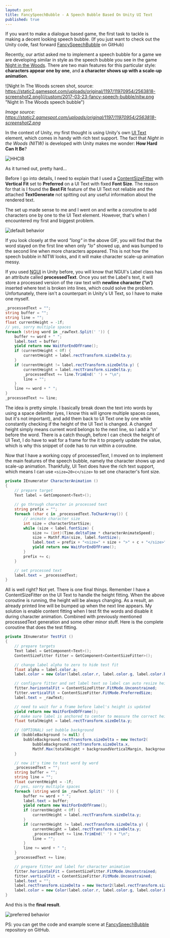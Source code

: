 ```yaml
---
layout: post
title: FancySpeechBubble - A Speech Bubble Based On Unity UI Text
published: true
---
```


If you want to make a dialogue based game, the first task to tackle is making a decent looking speech bubble. (If you just want to check out the Unity code, fast forward [FancySpeechBubble](https://github.com/solosodium/FancySpeechBubble) on GitHub)

Recently, our artist asked me to implement a speech bubble for a game we are developing similar in style as the speech bubble you see in the game [Night in the Woods](http://www.nightinthewoods.com/). There are two main features for this particular style: **characters appear one by one**, and **a character shows up with a scale-up animation**.

![Night In The Woods screen shot, source: https://static2.gamespot.com/uploads/original/1197/11970954/2563818-screenshot2.png](/custom/2017-03-23-fancy-speech-bubble/nitw.png "Night In The Woods speech bubble")

*Image source: https://static2.gamespot.com/uploads/original/1197/11970954/2563818-screenshot2.png*

In the context of Unity, my first thought is using Unity's own [UI Text](https://docs.unity3d.com/ScriptReference/UI.Text.html) element, which comes in handy with rich text support. The fact that *Night in the Woods (NITW)* is developed with Unity makes me wonder: **How Hard Can It Be**?

![HHCIB](/custom/2017-03-23-fancy-speech-bubble/hhcib.gif "HHCIB")

As it turned out, pretty hard...

Before I go into details, I need to explain that I used a [ContentSizeFitter](https://docs.unity3d.com/Manual/script-ContentSizeFitter.html) with **Vertical Fit** set to **Preferred** on a UI Text with fixed **Font Size**. The reason for that is I found the **Best Fit** feature of the UI Text not reliable and the attached **TextGenerate** not spitting out any useful information about the rendered text.

The set up made sense to me and I went on and write a coroutine to add characters one by one to the UI Text element. However, that's when I encountered my first and biggest problem.

![default behavior](/custom/2017-03-23-fancy-speech-bubble/default_behavior.gif "Unity UI Text default behavior")

If you look closely at the word *"long"* in the above GIF, you will find that the word stayed on the first line when only *"lo"* showed up, and was bumped to the second line when more characters appeared. This is not how the speech bubble in NITW looks, and it will make character scale-up animation messy.

If you used [NGUI](https://www.assetstore.unity3d.com/en/#!/content/2413) in Unity before, you will know that NGUI's Label class has an attribute called **processedText**. Once you set the Label's text, it will store a processed version of the raw text with **newline character ('\n')** inserted where text is broken into lines, which could solve the problem.
 Unfortunately, there isn't a counterpart in Unity's UI Text, so I have to make one myself.

```csharp
_processedText = "";
string buffer = "";
string line = "";
float currentHeight = -1f;
// yes, sorry multiple spaces
foreach (string word in _rawText.Split(' ')) {
	buffer += word + " ";
	label.text = buffer;
	yield return new WaitForEndOfFrame();
	if (currentHeight < 0f) {
		currentHeight = label.rectTransform.sizeDelta.y;
	}
	if (currentHeight != label.rectTransform.sizeDelta.y) {
		currentHeight = label.rectTransform.sizeDelta.y;
		_processedText += line.TrimEnd(' ') + "\n";
		line = "";
	}
	line += word + " ";
}
_processedText += line;
```

The idea is pretty simple. I basically break down the text into words by using a space delimiter (yes, I know this will ignore multiple spaces cases, but it's not important), and add them back to UI Text one by one while constantly checking if the height of the UI Text is changed. A changed height simply means current word belongs to the next line, so I add a '\n' before the word. There is a catch though, before I can check the height of UI Text, I do have to wait for a frame for the it to properly update the value, which is why this snippet of code has to run within a coroutine.

Now that I have a working copy of processedText, I moved on to implement the main features of the speech bubble, namely the character shows up and scale-up animation. Thankfully, UI Text does have the rich text support, which means I can use ``` <size=20>c</size> ``` to set one character's font size.

```csharp
private IEnumerator CharacterAnimation () 
{
	// prepare target
	Text label = GetComponent<Text>();
	
	// go through character in processed text
	string prefix = "";
	foreach (char c in _processedText.ToCharArray()) {
		// animate character size
		int size = characterStartSize;
		while (size < label.fontSize) {
			size += (int)(Time.deltaTime * characterAnimateSpeed);
			size = Mathf.Min(size, label.fontSize);
			label.text = prefix + "<size=" + size + ">" + c + "</size>";
			yield return new WaitForEndOfFrame();
		}
		prefix += c;
	}

	// set processed text
	label.text = _processedText;
}
```

All is well right? Not yet. There is one final things. Remember I have a ContentSizeFitter on the UI Text to handle the height fitting. When the above coroutine is running, the height will be always changing. As a result, an already printed line will be bumped up when the next line appears. My solution is enable content fitting when I test fit the words and disable it during character animation. Combined with previously mentioned processedText generation and some other minor stuff. Here is the complete coroutine that does the test fitting.

```csharp
private IEnumerator TestFit () 
{
	// prepare targets
	Text label = GetComponent<Text>();
	ContentSizeFitter fitter = GetComponent<ContentSizeFitter>();

	// change label alpha to zero to hide test fit
	float alpha = label.color.a;
	label.color = new Color(label.color.r, label.color.g, label.color.b, 0f);

	// configure fitter and set label text so label can auto resize height
	fitter.horizontalFit = ContentSizeFitter.FitMode.Unconstrained;
	fitter.verticalFit = ContentSizeFitter.FitMode.PreferredSize;
	label.text = _rawText;

	// need to wait for a frame before label's height is updated
	yield return new WaitForEndOfFrame();
	// make sure label is anchored to center to measure the correct height
	float totalHeight = label.rectTransform.sizeDelta.y;

	// (OPTIONAL) set bubble background
	if (bubbleBackground != null) {
		bubbleBackground.rectTransform.sizeDelta = new Vector2(
			bubbleBackground.rectTransform.sizeDelta.x, 
			Mathf.Max(totalHeight + backgroundVerticalMargin, backgroundMinimumHeight));
	}

	// now it's time to test word by word
	_processedText = "";
	string buffer = "";
	string line = "";
	float currentHeight = -1f;
	// yes, sorry multiple spaces
	foreach (string word in _rawText.Split(' ')) {
		buffer += word + " ";
		label.text = buffer;
		yield return new WaitForEndOfFrame();
		if (currentHeight < 0f) {
			currentHeight = label.rectTransform.sizeDelta.y;
		}
		if (currentHeight != label.rectTransform.sizeDelta.y) {
			currentHeight = label.rectTransform.sizeDelta.y;
			_processedText += line.TrimEnd(' ') + "\n";
			line = "";
		}
		line += word + " ";
	}
	_processedText += line;

	// prepare fitter and label for character animation
	fitter.horizontalFit = ContentSizeFitter.FitMode.Unconstrained;
	fitter.verticalFit = ContentSizeFitter.FitMode.Unconstrained;
	label.text = "";
	label.rectTransform.sizeDelta = new Vector2(label.rectTransform.sizeDelta.x, totalHeight);
	label.color = new Color(label.color.r, label.color.g, label.color.b, alpha);
}
```

And this is the **final result**.

![preferred behavior](/custom/2017-03-23-fancy-speech-bubble/preferred_behavior.gif "Unity UI Text preferred behavior")

PS: you can get the code and example scene at [FancySpeechBubble](https://github.com/solosodium/FancySpeechBubble) repository on GitHub.
